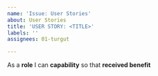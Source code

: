 ```yaml
---
name: 'Issue: User Stories'
about: User Stories
title: 'USER STORY: <TITLE>'
labels: ''
assignees: 01-turgut

---
```


As a **role** I can **capability** so that **received benefit**
